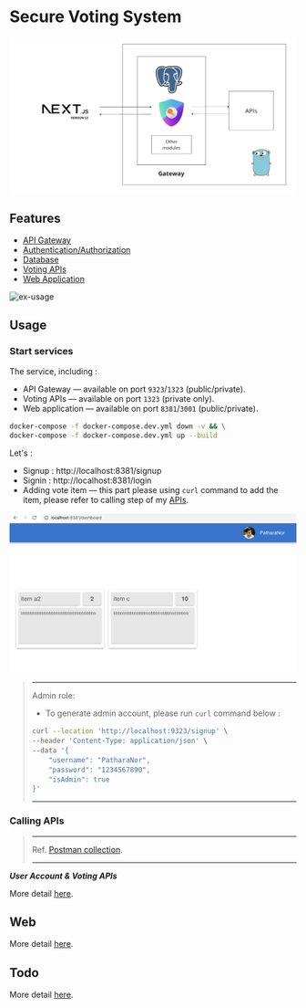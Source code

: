 # **Secure Voting System**

![overview](./assets/overview.png)

## **Features**

- [API Gateway](./docs/gateway.md)
- [Authentication/Authorization](./docs/authorization.md)
- [Database](./docs/database.md)
- [Voting APIs](./docs/api.md)
- [Web Application](./docs/web-app.md)

![ex-usage](./docs/ex-usage.gif)

## **Usage**

### **Start services**

The service, including :

- API Gateway — available on port `9323`/`1323` (public/private).
- Voting APIs — available on port `1323` (private only).
- Web application — available on port `8381`/`3001` (public/private).

```sh
docker-compose -f docker-compose.dev.yml down -v && \
docker-compose -f docker-compose.dev.yml up --build
```

Let's :

- Signup : http://localhost:8381/signup
- Signin : http://localhost:8381/login
- Adding vote item — this part please using `curl` command to add the item, please refer to calling step of my [APIs](./docs/api.md).

![dashboard](./assets/dashboard.png)

> ---
> Admin role:
> - To generate admin account, please run `curl` command below :
>
> ```sh
> curl --location 'http://localhost:9323/signup' \
> --header 'Content-Type: application/json' \
> --data '{
>     "username": "PatharaNor",
>     "password": "1234567890",
>     "isAdmin": true
> }'
> ```
> ---

### **Calling APIs**

> ---
>
> Ref. [Postman collection](./examples/postman/secure-voting-system.postman_collection.json).
>
> ---

***User Account & Voting APIs***

More detail [here](./docs/api.md).

## **Web**

More detail [here](./docs/web-app.md).

## **Todo**

More detail [here](./docs/todo.md).